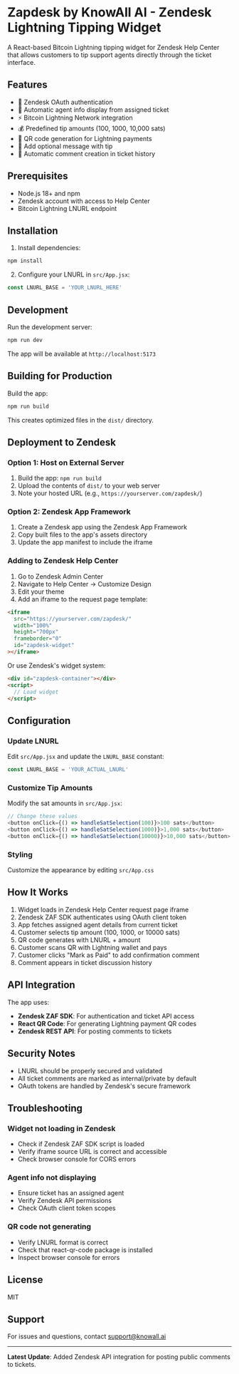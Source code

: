# Zapdesk by KnowAll AI - Zendesk Lightning Tipping Widget

A React-based Bitcoin Lightning tipping widget for Zendesk Help Center that allows customers to tip support agents directly through the ticket interface.

## Features

- 🔐 Zendesk OAuth authentication
- 👤 Automatic agent info display from assigned ticket
- ⚡ Bitcoin Lightning Network integration
- 💰 Predefined tip amounts (100, 1000, 10,000 sats)
- 📱 QR code generation for Lightning payments
- 💬 Add optional message with tip
- 📝 Automatic comment creation in ticket history

## Prerequisites

- Node.js 18+ and npm
- Zendesk account with access to Help Center
- Bitcoin Lightning LNURL endpoint

## Installation

1. Install dependencies:
```bash
npm install
```

2. Configure your LNURL in `src/App.jsx`:
```javascript
const LNURL_BASE = 'YOUR_LNURL_HERE'
```

## Development

Run the development server:
```bash
npm run dev
```

The app will be available at `http://localhost:5173`

## Building for Production

Build the app:
```bash
npm run build
```

This creates optimized files in the `dist/` directory.

## Deployment to Zendesk

### Option 1: Host on External Server

1. Build the app: `npm run build`
2. Upload the contents of `dist/` to your web server
3. Note your hosted URL (e.g., `https://yourserver.com/zapdesk/`)

### Option 2: Zendesk App Framework

1. Create a Zendesk app using the Zendesk App Framework
2. Copy built files to the app's assets directory
3. Update the app manifest to include the iframe

### Adding to Zendesk Help Center

1. Go to Zendesk Admin Center
2. Navigate to Help Center → Customize Design
3. Edit your theme
4. Add an iframe to the request page template:

```html
<iframe
  src="https://yourserver.com/zapdesk/"
  width="100%"
  height="700px"
  frameborder="0"
  id="zapdesk-widget"
></iframe>
```

Or use Zendesk's widget system:

```html
<div id="zapdesk-container"></div>
<script>
  // Load widget
</script>
```

## Configuration

### Update LNURL

Edit `src/App.jsx` and update the `LNURL_BASE` constant:

```javascript
const LNURL_BASE = 'YOUR_ACTUAL_LNURL'
```

### Customize Tip Amounts

Modify the sat amounts in `src/App.jsx`:

```javascript
// Change these values
<button onClick={() => handleSatSelection(100)}>100 sats</button>
<button onClick={() => handleSatSelection(1000)}>1,000 sats</button>
<button onClick={() => handleSatSelection(10000)}>10,000 sats</button>
```

### Styling

Customize the appearance by editing `src/App.css`

## How It Works

1. Widget loads in Zendesk Help Center request page iframe
2. Zendesk ZAF SDK authenticates using OAuth client token
3. App fetches assigned agent details from current ticket
4. Customer selects tip amount (100, 1000, or 10000 sats)
5. QR code generates with LNURL + amount
6. Customer scans QR with Lightning wallet and pays
7. Customer clicks "Mark as Paid" to add confirmation comment
8. Comment appears in ticket discussion history

## API Integration

The app uses:
- **Zendesk ZAF SDK**: For authentication and ticket API access
- **React QR Code**: For generating Lightning payment QR codes
- **Zendesk REST API**: For posting comments to tickets

## Security Notes

- LNURL should be properly secured and validated
- All ticket comments are marked as internal/private by default
- OAuth tokens are handled by Zendesk's secure framework

## Troubleshooting

### Widget not loading in Zendesk
- Check if Zendesk ZAF SDK script is loaded
- Verify iframe source URL is correct and accessible
- Check browser console for CORS errors

### Agent info not displaying
- Ensure ticket has an assigned agent
- Verify Zendesk API permissions
- Check OAuth client token scopes

### QR code not generating
- Verify LNURL format is correct
- Check that react-qr-code package is installed
- Inspect browser console for errors

## License

MIT

## Support

For issues and questions, contact support@knowall.ai

---

**Latest Update**: Added Zendesk API integration for posting public comments to tickets.
